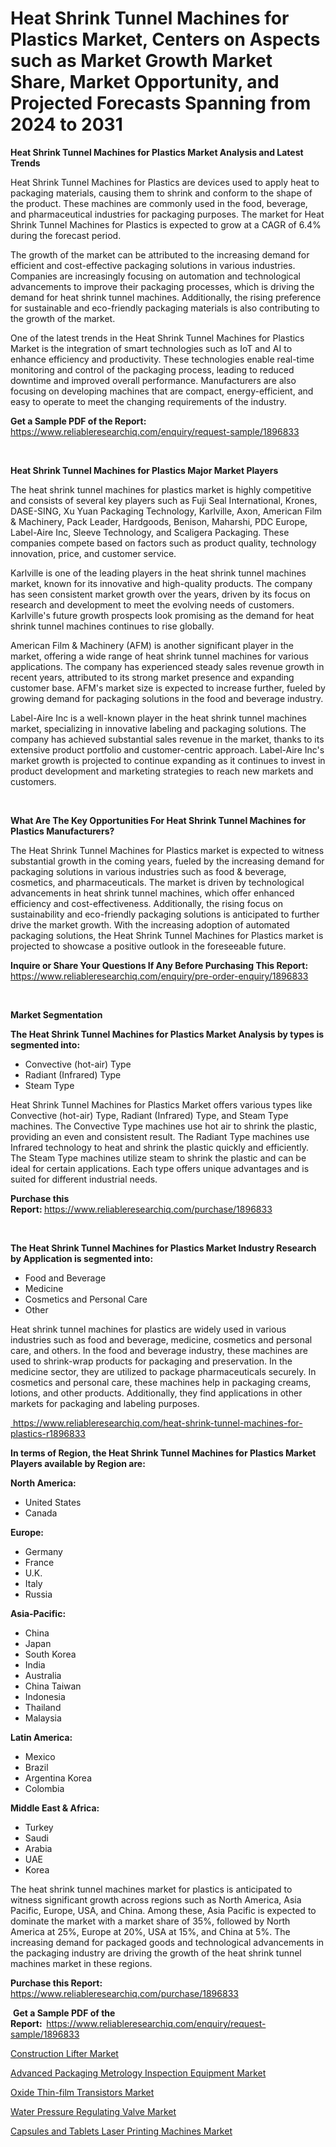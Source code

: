 <p><h1>Heat Shrink Tunnel Machines for Plastics Market, Centers on Aspects such as Market Growth Market Share, Market Opportunity, and Projected Forecasts Spanning from 2024 to 2031</h1></p><p><strong>Heat Shrink Tunnel Machines for Plastics Market Analysis and Latest Trends</strong></p>
<p><p>Heat Shrink Tunnel Machines for Plastics are devices used to apply heat to packaging materials, causing them to shrink and conform to the shape of the product. These machines are commonly used in the food, beverage, and pharmaceutical industries for packaging purposes. The market for Heat Shrink Tunnel Machines for Plastics is expected to grow at a CAGR of 6.4% during the forecast period.</p><p>The growth of the market can be attributed to the increasing demand for efficient and cost-effective packaging solutions in various industries. Companies are increasingly focusing on automation and technological advancements to improve their packaging processes, which is driving the demand for heat shrink tunnel machines. Additionally, the rising preference for sustainable and eco-friendly packaging materials is also contributing to the growth of the market.</p><p>One of the latest trends in the Heat Shrink Tunnel Machines for Plastics Market is the integration of smart technologies such as IoT and AI to enhance efficiency and productivity. These technologies enable real-time monitoring and control of the packaging process, leading to reduced downtime and improved overall performance. Manufacturers are also focusing on developing machines that are compact, energy-efficient, and easy to operate to meet the changing requirements of the industry.</p></p>
<p><strong>Get a Sample PDF of the Report:&nbsp;</strong> <a href="https://www.reliableresearchiq.com/enquiry/request-sample/1896833">https://www.reliableresearchiq.com/enquiry/request-sample/1896833</a></p>
<p>&nbsp;</p>
<p><strong>Heat Shrink Tunnel Machines for Plastics Major Market Players</strong></p>
<p><p>The heat shrink tunnel machines for plastics market is highly competitive and consists of several key players such as Fuji Seal International, Krones, DASE-SING, Xu Yuan Packaging Technology, Karlville, Axon, American Film & Machinery, Pack Leader, Hardgoods, Benison, Maharshi, PDC Europe, Label-Aire Inc, Sleeve Technology, and Scaligera Packaging. These companies compete based on factors such as product quality, technology innovation, price, and customer service.</p><p>Karlville is one of the leading players in the heat shrink tunnel machines market, known for its innovative and high-quality products. The company has seen consistent market growth over the years, driven by its focus on research and development to meet the evolving needs of customers. Karlville's future growth prospects look promising as the demand for heat shrink tunnel machines continues to rise globally.</p><p>American Film & Machinery (AFM) is another significant player in the market, offering a wide range of heat shrink tunnel machines for various applications. The company has experienced steady sales revenue growth in recent years, attributed to its strong market presence and expanding customer base. AFM's market size is expected to increase further, fueled by growing demand for packaging solutions in the food and beverage industry.</p><p>Label-Aire Inc is a well-known player in the heat shrink tunnel machines market, specializing in innovative labeling and packaging solutions. The company has achieved substantial sales revenue in the market, thanks to its extensive product portfolio and customer-centric approach. Label-Aire Inc's market growth is projected to continue expanding as it continues to invest in product development and marketing strategies to reach new markets and customers.</p></p>
<p>&nbsp;</p>
<p><strong>What Are The Key Opportunities For Heat Shrink Tunnel Machines for Plastics Manufacturers?</strong></p>
<p><p>The Heat Shrink Tunnel Machines for Plastics market is expected to witness substantial growth in the coming years, fueled by the increasing demand for packaging solutions in various industries such as food & beverage, cosmetics, and pharmaceuticals. The market is driven by technological advancements in heat shrink tunnel machines, which offer enhanced efficiency and cost-effectiveness. Additionally, the rising focus on sustainability and eco-friendly packaging solutions is anticipated to further drive the market growth. With the increasing adoption of automated packaging solutions, the Heat Shrink Tunnel Machines for Plastics market is projected to showcase a positive outlook in the foreseeable future.</p></p>
<p><strong>Inquire or Share Your Questions If Any Before Purchasing This Report:</strong> <a href="https://www.reliableresearchiq.com/enquiry/pre-order-enquiry/1896833">https://www.reliableresearchiq.com/enquiry/pre-order-enquiry/1896833</a></p>
<p>&nbsp;</p>
<p><strong>Market Segmentation</strong></p>
<p><strong>The Heat Shrink Tunnel Machines for Plastics Market Analysis by types is segmented into:</strong></p>
<p><ul><li>Convective (hot-air) Type</li><li>Radiant (Infrared) Type</li><li>Steam Type</li></ul></p>
<p><p>Heat Shrink Tunnel Machines for Plastics Market offers various types like Convective (hot-air) Type, Radiant (Infrared) Type, and Steam Type machines. The Convective Type machines use hot air to shrink the plastic, providing an even and consistent result. The Radiant Type machines use Infrared technology to heat and shrink the plastic quickly and efficiently. The Steam Type machines utilize steam to shrink the plastic and can be ideal for certain applications. Each type offers unique advantages and is suited for different industrial needs.</p></p>
<p><strong>Purchase this Report:&nbsp;</strong><a href="https://www.reliableresearchiq.com/purchase/1896833">https://www.reliableresearchiq.com/purchase/1896833</a></p>
<p>&nbsp;</p>
<p><strong>The Heat Shrink Tunnel Machines for Plastics Market Industry Research by Application is segmented into:</strong></p>
<p><ul><li>Food and Beverage</li><li>Medicine</li><li>Cosmetics and Personal Care</li><li>Other</li></ul></p>
<p><p>Heat shrink tunnel machines for plastics are widely used in various industries such as food and beverage, medicine, cosmetics and personal care, and others. In the food and beverage industry, these machines are used to shrink-wrap products for packaging and preservation. In the medicine sector, they are utilized to package pharmaceuticals securely. In cosmetics and personal care, these machines help in packaging creams, lotions, and other products. Additionally, they find applications in other markets for packaging and labeling purposes.</p></p>
<p><a href="https://www.reliableresearchiq.com/heat-shrink-tunnel-machines-for-plastics-r1896833">&nbsp;https://www.reliableresearchiq.com/heat-shrink-tunnel-machines-for-plastics-r1896833</a></p>
<p><strong>In terms of Region, the Heat Shrink Tunnel Machines for Plastics Market Players available by Region are:</strong></p>
<p>
    <p> <strong> North America: </strong>
        <ul>
            <li>United States</li>
            <li>Canada</li>
        </ul>
        </p> 
    <p> <strong> Europe: </strong>
        <ul>
            <li>Germany</li>
            <li>France</li>
            <li>U.K.</li>
            <li>Italy</li>
            <li>Russia</li>
        </ul>
        </p> 
    <p> <strong> Asia-Pacific: </strong>
        <ul>
            <li>China</li>
            <li>Japan</li>
            <li>South Korea</li>
            <li>India</li>
            <li>Australia</li>
            <li>China Taiwan</li>
            <li>Indonesia</li>
            <li>Thailand</li>
            <li>Malaysia</li>
        </ul>
        </p> 
    <p> <strong> Latin America: </strong>
        <ul>
            <li>Mexico</li>
            <li>Brazil</li>
            <li>Argentina Korea</li>
            <li>Colombia</li>
        </ul>
        </p> 
    <p> <strong> Middle East & Africa: </strong>
        <ul>
            <li>Turkey</li>
            <li>Saudi</li>
            <li>Arabia</li>
            <li>UAE</li>
            <li>Korea</li>
        </ul>
    </p>
    </p>
<p><p>The heat shrink tunnel machines market for plastics is anticipated to witness significant growth across regions such as North America, Asia Pacific, Europe, USA, and China. Among these, Asia Pacific is expected to dominate the market with a market share of 35%, followed by North America at 25%, Europe at 20%, USA at 15%, and China at 5%. The increasing demand for packaged goods and technological advancements in the packaging industry are driving the growth of the heat shrink tunnel machines market in these regions.</p></p>
<p><strong>Purchase this Report: </strong><a href="https://www.reliableresearchiq.com/purchase/1896833">https://www.reliableresearchiq.com/purchase/1896833</a></p>
<p>&nbsp;<strong>Get a Sample PDF of the Report:&nbsp;&nbsp;</strong><a href="https://www.reliableresearchiq.com/enquiry/request-sample/1896833">https://www.reliableresearchiq.com/enquiry/request-sample/1896833</a></p>
<p><strong></strong></p>
<p><p><a href="https://www.linkedin.com/pulse/construction-lifter-market-emerging-trends-future-prospects-e0ynf?trackingId=El1yMq7CTIibaOphLTj8tA%3D%3D">Construction Lifter Market</a></p><p><a href="https://github.com/msLonKoss78/Market-Research-Report-List-1/blob/main/advanced-packaging-metrology-inspection-equipment-market.md">Advanced Packaging Metrology Inspection Equipment Market</a></p><p><a href="https://www.linkedin.com/pulse/insights-oxide-thin-film-transistors-market-share-competitive-awb9c?trackingId=ZeAjPP2aQVes3YE8iEvnCQ%3D%3D">Oxide Thin-film Transistors Market</a></p><p><a href="https://www.linkedin.com/pulse/water-pressure-regulating-valve-market-share-new-trends-f8lsf?trackingId=yxa3a0rcSZCKqtp0aXNXtw%3D%3D">Water Pressure Regulating Valve Market</a></p><p><a href="https://github.com/lairestrong/Market-Research-Report-List-1/blob/main/capsules-and-tablets-laser-printing-machines-market.md">Capsules and Tablets Laser Printing Machines Market</a></p></p>
